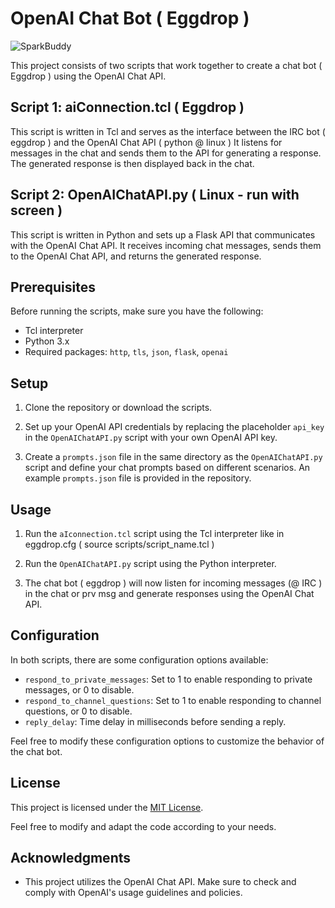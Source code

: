 # OpenAI Chat Bot ( Eggdrop ) 

![SparkBuddy](https://github.com/pajus1337/Eggdrop_openAi_Connection/assets/74528115/1f05f5c7-3f95-47a3-bac8-73f1ae2aeaa3)

This project consists of two scripts that work together to create a chat bot ( Eggdrop ) using the OpenAI Chat API.

## Script 1: aiConnection.tcl ( Eggdrop )

This script is written in Tcl and serves as the interface between the IRC bot ( eggdrop ) and the OpenAI Chat API ( python @ linux ) It listens for messages in the chat and sends them to the API for generating a response. The generated response is then displayed back in the chat.

## Script 2: OpenAIChatAPI.py ( Linux - run with screen ) 

This script is written in Python and sets up a Flask API that communicates with the OpenAI Chat API. It receives incoming chat messages, sends them to the OpenAI Chat API, and returns the generated response.

## Prerequisites

Before running the scripts, make sure you have the following:

- Tcl interpreter
- Python 3.x
- Required packages: `http`, `tls`, `json`, `flask`, `openai`

## Setup

1. Clone the repository or download the scripts.

2. Set up your OpenAI API credentials by replacing the placeholder `api_key` in the `OpenAIChatAPI.py` script with your own OpenAI API key.

3. Create a `prompts.json` file in the same directory as the `OpenAIChatAPI.py` script and define your chat prompts based on different scenarios. An example `prompts.json` file is provided in the repository.

## Usage

1. Run the `aIconnection.tcl` script using the Tcl interpreter like in eggdrop.cfg ( source scripts/script_name.tcl )

2. Run the `OpenAIChatAPI.py` script using the Python interpreter.

3. The chat bot ( eggdrop ) will now listen for incoming messages (@ IRC ) in the chat or prv msg and generate responses using the OpenAI Chat API.

## Configuration

In both scripts, there are some configuration options available:

- `respond_to_private_messages`: Set to 1 to enable responding to private messages, or 0 to disable.
- `respond_to_channel_questions`: Set to 1 to enable responding to channel questions, or 0 to disable.
- `reply_delay`: Time delay in milliseconds before sending a reply.

Feel free to modify these configuration options to customize the behavior of the chat bot.

## License

This project is licensed under the [MIT License](https://opensource.org/licenses/MIT).

Feel free to modify and adapt the code according to your needs.

## Acknowledgments

- This project utilizes the OpenAI Chat API. Make sure to check and comply with OpenAI's usage guidelines and policies.
